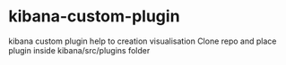 # kibana-custom-plugin
kibana custom plugin help to creation visualisation 
Clone repo and place plugin inside kibana/src/plugins folder
